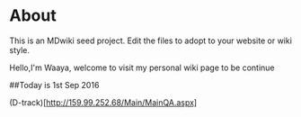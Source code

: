 About
=====

This is an MDwiki seed project. Edit the files to adopt to your website or wiki style.

Hello,I'm Waaya, welcome to visit my personal wiki page
to be continue

##Today is 1st Sep 2016 

(D-track)[http://159.99.252.68/Main/MainQA.aspx] 
